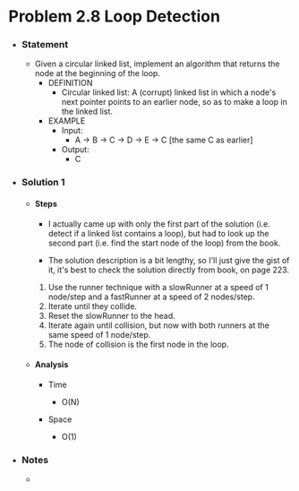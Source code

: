 # Problem 2.8 Loop Detection

- ### Statement

  - Given a circular linked list, implement an algorithm that returns the node at the beginning of the loop.
    - DEFINITION
      - Circular linked list: A (corrupt) linked list in which a node's next pointer points to an earlier node, so as to make a loop in the linked list.
    - EXAMPLE
      - Input:
        - A -> B -> C -> D -> E -> C [the same C as earlier]
      - Output:
        - C

- ### Solution 1

  - #### Steps

    - I actually came up with only the first part of the solution (i.e. detect if a linked list contains a loop), but had to look up the second part (i.e. find the start node of the loop) from the book.

    - The solution description is a bit lengthy, so I'll just give the gist of it, it's best to check the solution directly from book, on page 223.

    1. Use the runner technique with a slowRunner at a speed of 1 node/step and a fastRunner at a speed of 2 nodes/step.
    2. Iterate until they collide.
    3. Reset the slowRunner to the head.
    4. Iterate again until collision, but now with both runners at the same speed of 1 node/step.
    5. The node of collision is the first node in the loop.

  - #### Analysis

    - Time

      - O(N)

    - Space
      - O(1)

- ### Notes

  -
